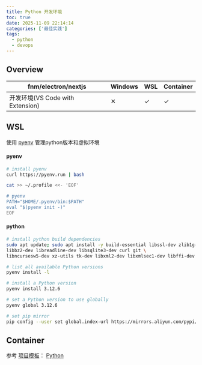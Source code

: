 ```yaml
---
title: Python 开发环境
toc: true
date: 2025-11-09 22:14:14
categories: ['最佳实践']
tags:
  - python
  - devops
---
```


## Overview

| fnm/electron/nextjs | Windows | WSL | Container |
| --- | --- | --- | --- |
| 开发环境(VS Code with Extension) | ✕ | ✓ | ✓ |

<!-- more -->

## WSL

使用 [pyenv](https://github.com/pyenv/pyenv) 管理python版本和虚拟环境

#### pyenv

```bash
# install pyenv
curl https://pyenv.run | bash

cat >> ~/.profile <<- 'EOF'

# pyenv
PATH="$HOME/.pyenv/bin:$PATH"
eval "$(pyenv init -)"
EOF
```

#### python

```bash
# install python build dependencies
sudo apt update; sudo apt install -y build-essential libssl-dev zlib1g-dev \
libbz2-dev libreadline-dev libsqlite3-dev curl git \
libncursesw5-dev xz-utils tk-dev libxml2-dev libxmlsec1-dev libffi-dev liblzma-dev

# list all available Python versions
pyenv install -l

# install a Python version
pyenv install 3.12.6

# set a Python version to use globally
pyenv global 3.12.6

# set pip mirror
pip config --user set global.index-url https://mirrors.aliyun.com/pypi/simple/
```

## Container

参考 [项目模板](https://github.com/yandy/project-tmpl)： [Python](https://github.com/yandy/project-tmpl/tree/main/python)
